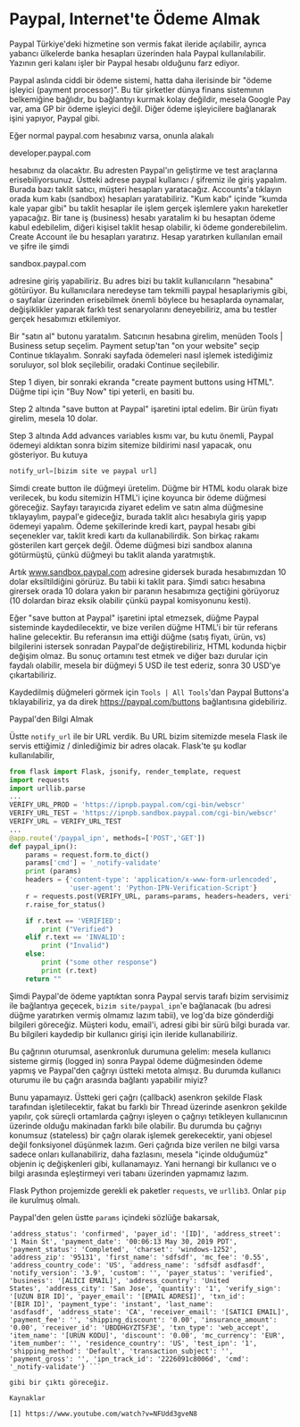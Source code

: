 # Paypal, Internet'te Ödeme Almak

Paypal Türkiye'deki hizmetine son vermis fakat ileride açılabilir,
ayrıca yabancı ülkelerde banka hesapları üzerinden hala Paypal
kullanılabilir. Yazının geri kalanı işler bir Paypal hesabı olduğunu
farz ediyor.

Paypal aslında ciddi bir ödeme sistemi, hatta daha ilerisinde bir
"ödeme işleyici (payment processor)". Bu tür şirketler dünya finans
sistemının belkemiğine bağlıdır, bu bağlantıyı kurmak kolay değildir,
mesela Google Pay var, ama GP bir ödeme işleyici değil. Diğer ödeme
işleyicilere bağlanarak işini yapıyor, Paypal gibi.

Eğer normal paypal.com hesabınız varsa, onunla alakalı

developer.paypal.com

hesabınız da olacaktır. Bu adresten Paypal'ın geliştirme ve test
araçlarına erisebiliyorsunuz. Üstteki adrese paypal kullanıcı /
şifremiz ile giriş yapalım. Burada bazı taklit satıcı, müşteri
hesapları yaratacağız. Accounts'a tıklayın orada kum kabı (sandbox)
hesapları yaratabiliriz. "Kum kabı" içinde "kumda kale yapar gibi" bu
taklit hesaplar ile işlem gerçek işlemlere yakın hareketler
yapacağız. Bir tane iş (business) hesabı yaratalim ki bu hesaptan
ödeme kabul edebilelim, diğeri kişisel taklit hesap olabilir, ki ödeme
gonderebilelim. Create Account ile bu hesapları yaratırız. Hesap
yaratırken kullanılan email ve şifre ile şimdi

sandbox.paypal.com

adresine giriş yapabiliriz. Bu adres bizi bu taklit kullanıcıların
"hesabına" götürüyor. Bu kullanıcılara neredeyse tam tekmilli paypal
hesaplariymis gibi, o sayfalar üzerinden erisebilmek önemli böylece bu
hesaplarda oynamalar, değişiklikler yaparak farklı test senaryolarını
deneyebiliriz, ama bu testler gerçek hesabımızı etkilemiyor.

Bir "satın al" butonu yaratalım. Satıcının hesabına girelim, menüden
Tools | Business setup seçelim. Payment setup'tan "on your website"
seçip Continue tıklayalım. Sonraki sayfada ödemeleri nasıl işlemek
istediğimiz soruluyor, sol blok seçilebilir, oradaki Continue
seçilebilir.

Step 1 diyen, bir sonraki ekranda "create payment buttons using HTML".
Düğme tipi için "Buy Now" tipi yeterli, en basiti bu.

Step 2 altında "save button at Paypal" işaretini iptal edelim. Bir
ürün fiyatı girelim, mesela 10 dolar.

Step 3 altında Add advances variables kısmı var, bu kutu önemli,
Paypal ödemeyi aldıktan sonra bizim sitemize bildirimi nasıl yapacak,
onu gösteriyor. Bu kutuya

```python
notify_url=[bizim site ve paypal url]
```

Simdi create button ile düğmeyi üretelim. Düğme bir HTML kodu olarak
bize verilecek, bu kodu sitemizin HTML'i içine koyunca bir ödeme
düğmesi göreceğiz. Sayfayı tarayıcıda ziyaret edelim ve satın alma
düğmesine tıklayaylım, paypal'e gideceğiz, burada taklit alıcı
hesabıyla giriş yapıp ödemeyi yapalım. Ödeme şekillerinde kredi kart,
paypal hesabı gibi seçenekler var, taklit kredi kartı da
kullanabilirdik. Son birkaç rakamı gösterilen kart gerçek değil. Ödeme
düğmesi bizi sandbox alanına götürmüştü, çünkü düğmeyi bu taklit
alanda yaratmıştık.

Artık www.sandbox.paypal.com adresine gidersek burada hesabımızdan 10
dolar eksiltildiğini görürüz. Bu tabii ki taklit para. Şimdi satıcı
hesabına girersek orada 10 dolara yakın bir paranın hesabımıza
geçtiğini görüyoruz (10 dolardan biraz eksik olabilir çünkü paypal
komisyonunu kesti).

Eğer "save button at Paypal" işaretini iptal etmezsek, düğme Paypal
sisteminde kaydedilecektir, ve bize verilen düğme HTML'i bir tür
referans haline gelecektir. Bu referansın ima ettiği düğme (satış
fiyatı, ürün, vs) bilgilerini istersek sonradan Paypal'de
değiştirebiliriz, HTML kodunda hiçbir değişim olmaz. Bu sonuç ortamını
test etmek ve diğer bazı durular için faydalı olabilir, mesela bir
düğmeyi 5 USD ile test ederiz, sonra 30 USD'ye çıkartabiliriz.

Kaydedilmiş düğmeleri görmek için `Tools | All Tools`'dan Paypal
Buttons'a tıklayabiliriz, ya da direk https://paypal.com/buttons
bağlantısına gidebiliriz.

Paypal'den Bilgi Almak

Üstte `notify_url` ile bir URL verdik. Bu URL bizim sitemizde mesela
Flask ile servis ettiğimiz / dinlediğimiz bir adres olacak. Flask'te
şu kodlar kullanılabilir,

```python
from flask import Flask, jsonify, render_template, request
import requests
import urllib.parse
...
VERIFY_URL_PROD = 'https://ipnpb.paypal.com/cgi-bin/webscr'
VERIFY_URL_TEST = 'https://ipnpb.sandbox.paypal.com/cgi-bin/webscr'
VERIFY_URL = VERIFY_URL_TEST
...
@app.route('/paypal_ipn', methods=['POST','GET'])
def paypal_ipn():    
    params = request.form.to_dict()
    params['cmd'] = '_notify-validate'
    print (params)
    headers = {'content-type': 'application/x-www-form-urlencoded',
               'user-agent': 'Python-IPN-Verification-Script'}
    r = requests.post(VERIFY_URL, params=params, headers=headers, verify=True)
    r.raise_for_status()

    if r.text == 'VERIFIED':
        print ("Verified")
    elif r.text == 'INVALID':
        print ("Invalid")
    else:
        print ("some other response")
        print (r.text)       
    return ""
```

Şimdi Paypal'de ödeme yaptıktan sonra Paypal servis tarafı bizim
servisimiz ile bağlantıya geçecek, `bizim site/paypal_ipn`'e
bağlanacak (bu adresi düğme yaratırken vermiş olmamız lazım tabii), ve
log'da bize gönderdiği bilgileri göreceğiz. Müşteri kodu, email'i,
adresi gibi bir sürü bilgi burada var. Bu bilgileri kaydedip bir
kullanıcı girişi için ileride kullanabiliriz.

Bu çağrının oturumsal, asenkronluk durumuna gelelim: mesela kullanıcı
sisteme girmiş (logged in) sonra Paypal ödeme düğmesinden ödeme yapmış
ve Paypal'den çağrıyı üstteki metota almışız. Bu durumda kullanıcı
oturumu ile bu çağrı arasında bağlantı yapabilir miyiz?

Bunu yapamayız. Üstteki geri çağrı (çallback) asenkron şekilde Flask
tarafından işletilecektir, fakat bu farklı bir Thread üzerinde
asenkron şekilde yapılır, çok süreçli ortamlarda çağrıyı işleyen o
çağrıyı tetikleyen kullanıcının üzerinde olduğu makinadan farklı bile
olabilir. Bu durumda bu çağrıyı konumsuz (stateless) bir çağrı olarak
işlemek gerekecektir, yani objesel değil fonksiyonel düşünmek
lazım. Geri çağrıda bize verilen ne bilgi varsa sadece onları
kullanabiliriz, daha fazlasını, mesela "içinde olduğumüz" objenin iç
değişkenleri gibi, kullanamayız. Yani hernangi bir kullanıcı ve o
bilgi arasında eşleştirmeyi veri tabanı üzerinden yapmamız lazım.

Flask Python projemizde gerekli ek paketler `requests`, ve
`urllib3`. Onlar `pip` ile kurulmuş olmalı.

Paypal'den gelen üstte `params` içindeki sözlüğe bakarsak,

``` {'mc_gross': '5.00', 'protection_eligibility': 'Eligible',
'address_status': 'confirmed', 'payer_id': '[ID]', 'address_street':
'1 Main St', 'payment_date': '00:06:13 May 30, 2019 PDT',
'payment_status': 'Completed', 'charset': 'windows-1252',
'address_zip': '95131', 'first_name': 'sdfsdf', 'mc_fee': '0.55',
'address_country_code': 'US', 'address_name': 'sdfsdf asdfasdf',
'notify_version': '3.9', 'custom': '', 'payer_status': 'verified',
'business': '[ALICI EMAIL]', 'address_country': 'United
States', 'address_city': 'San Jose', 'quantity': '1', 'verify_sign':
'[UZUN BIR ID]', 'payer_email': '[EMAIL ADRESI]', 'txn_id':
'[BIR ID]', 'payment_type': 'instant', 'last_name':
'asdfasdf', 'address_state': 'CA', 'receiver_email': '[SATICI EMAIL]',
'payment_fee': '', 'shipping_discount': '0.00', 'insurance_amount':
'0.00', 'receiver_id': 'UBDDHGYZT5F3E', 'txn_type': 'web_accept',
'item_name': '[URUN KODU]', 'discount': '0.00', 'mc_currency': 'EUR',
'item_number': '', 'residence_country': 'US', 'test_ipn': '1',
'shipping_method': 'Default', 'transaction_subject': '',
'payment_gross': '', 'ipn_track_id': '2226091c8006d', 'cmd':
'_notify-validate'} ```

gibi bir çıktı göreceğiz. 

Kaynaklar

[1] https://www.youtube.com/watch?v=NFUdd3gveN8

